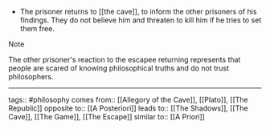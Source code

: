 - The prisoner returns to [[the cave]], to inform the other prisoners of his findings. They do not believe him and threaten to kill him if he tries to set them free.

> [!note]
> 
The other prisoner's reaction to the escapee returning represents that people are scared of knowing philosophical truths and do not trust philosophers.

***
tags:: #philosophy 
comes from:: [[Allegory of the Cave]], [[Plato]], [[The Republic]]
opposite to:: [[A Posteriori]]
leads to:: [[The Shadows]], [[The Cave]], [[The Game]], [[The Escape]]
similar to:: [[A Priori]]
